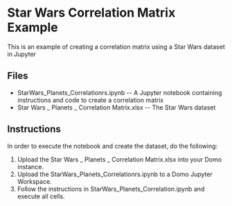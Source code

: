 # Star Wars Correlation Matrix Example

This is an example of creating a correlation matrix using a Star Wars dataset in Jupyter

## Files
- StarWars_Planets_Correlationrs.ipynb -- A Jupyter notebook containing instructions and code to create a correlation matrix
- Star Wars _ Planets _ Correlation Matrix.xlsx -- The Star Wars dataset

## Instructions

In order to execute the notebook and create the dataset, do the following:

1. Upload the Star Wars _ Planets _ Correlation Matrix.xlsx into your Domo instance. 
2. Upload the StarWars_Planets_Correlationrs.ipynb to a Domo Jupyter Workspace.
3. Follow the instructions in StarWars_Planets_Correlation.ipynb and execute all cells.
